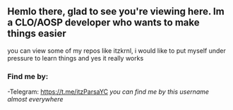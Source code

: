 ## Hemlo there, glad to see you're viewing here. Im a CLO/AOSP developer who wants to make things easier
you can view some of my repos like itzkrnl, i would like to put myself under pressure to learn things and yes it really works 

### Find me by:
-Telegram: https://t.me/itzParsaYC
*you can find me by this username almost everywhere*
